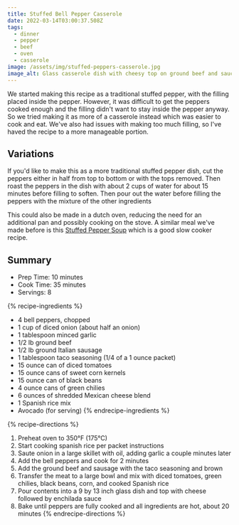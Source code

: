 ```yaml
---
title: Stuffed Bell Pepper Casserole
date: 2022-03-14T03:00:37.508Z
tags:
  - dinner
  - pepper
  - beef
  - oven
  - casserole
image: /assets/img/stuffed-peppers-casserole.jpg
image_alt: Glass casserole dish with cheesy top on ground beef and sauce.
---
```

We started making this recipe as a traditional stuffed pepper, with the filling placed inside the pepper. However, it was difficult to get the peppers cooked enough and the filling didn't want to stay inside the pepper anyway. So we tried making it as more of a casserole instead which was easier to cook and eat. We've also had issues with making too much filling, so I've haved the recipe to a more manageable portion.

## Variations
If you'd like to make this as a more traditional stuffed pepper dish, cut the peppers either in half from top to bottom or with the tops removed. Then roast the peppers in the dish with about 2 cups of water for about 15 minutes before filling to soften. Then pour out the water before filling the peppers with the mixture of the other ingredients

This could also be made in a dutch oven, reducing the need for an additional pan and possibly cooking on the stove. A similar meal we've made before is this [Stuffed Pepper Soup](/recipes/2023/10/12/stuffed-pepper-soup/) which is a good slow cooker recipe.

## Summary
- Prep Time: 10 minutes
- Cook Time: 35 minutes
- Servings: 8

{% recipe-ingredients %}
- 4 bell peppers, chopped
- 1 cup of diced onion (about half an onion)
- 1 tablespoon minced garlic
- 1/2 lb ground beef
- 1/2 lb ground Italian sausage
- 1 tablespoon taco seasoning (1/4 of a 1 ounce packet)
- 15 ounce can of diced tomatoes
- 15 ounce cans of sweet corn kernels
- 15 ounce can of black beans
- 4 ounce cans of green chilies
- 6 ounces of shredded Mexican cheese blend
- 1 Spanish rice mix
- Avocado (for serving)
{% endrecipe-ingredients %}

{% recipe-directions %}
1. Preheat oven to 350°F (175°C)
1. Start cooking spanish rice per packet instructions
1. Saute onion in a large skillet with oil, adding garlic a couple minutes later
1. Add the bell peppers and cook for 2 minutes
1. Add the ground beef and sausage with the taco seasoning and brown
1. Transfer the meat to a large bowl and mix with diced tomatoes, green chilies, black beans, corn, and cooked Spanish rice
1. Pour contents into a 9 by 13 inch glass dish and top with cheese followed by enchilada sauce
1. Bake until peppers are fully cooked and all ingredients are hot, about 20 minutes
{% endrecipe-directions %}
